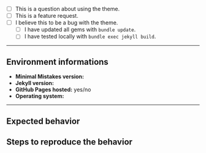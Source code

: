<!--
  Before submitting please search open and closed issues at 
  https://github.com/mmistakes/minimal-mistakes/issues to avoid duplication.

  Feel free to use the following as a template and remove or add fields as you 
  see fit. You can convert `[ ]` into `[x]` completed check boxes.
-->

- [ ] This is a question about using the theme.
- [ ] This is a feature request.
- [ ] I believe this to be a bug with the theme.
  - [ ] I have updated all gems with `bundle update`.
  - [ ] I have tested locally with `bundle exec jekyll build`.

---

## Environment informations

<!--
  Please include theme version, Jekyll version, whether you are hosting with
  GitHub Pages, and the operating system you are on or tested with.
-->

- **Minimal Mistakes version:** 
- **Jekyll version:**
- **GitHub Pages hosted:** yes/no
- **Operating system:** 

---

## Expected behavior

<!--
  Describe the intended output or what you expected to see.
-->

## Steps to reproduce the behavior

<!--
  Include a link to a public repository or ZIP file so that the behavior or bug 
  can easily be reproduced. Being able to see your actual files helps with 
  troubleshooting as most issues stem from invalid/missing YAML Front Matter, a 
  mis-configured _config.sys file, or problematic site content. 

  Describe the steps you took for this problem to exist. Such as: you cloned the 
  theme, customized _config.yml, added your own posts, and started up a Jekyll
  server locally.

  If an error occurred on GitHub Pages when pushing, please test a local version
  following these setup instructions: 
  https://help.github.com/articles/setting-up-your-github-pages-site-locally-with-jekyll/

  Then provide a complete log by running `bundle exec jekyll build --trace --verbose` 
  and include this output in the filed issue.

  Screenshots can also be included if they help illustrate a behavior.
-->
